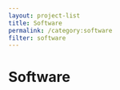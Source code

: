 ```yaml
---
layout: project-list
title: Software
permalink: /category:software
filter: software
---
```


# Software

